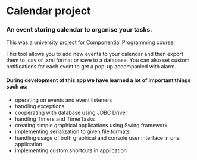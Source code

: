 # Calendar project
### An event storing calendar to organise your tasks.
This was a university project for Componential Programming course.

This tool allows you to add new events to your calendar and then export them to .csv or .xml format or save to a database.
You can also set custom notifications for each event to get a pop-up accompanied with alarm.

#### During development of this app we have learned a lot of important things such as:
* operating on events and event listeners
* handling exceptions
* cooperating with database using JDBC Driver
* handling Timers and TimerTasks
* creating simple graphical applications using Swing framework
* implementing serialization to given file formats
* handling usage of both graphical and console user interface in one application
* implementing custom shortcuts in application
